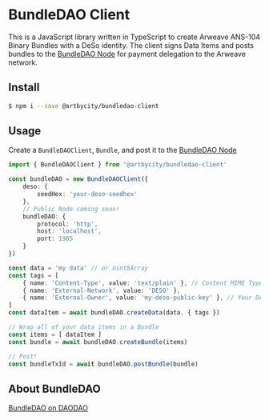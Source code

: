 # BundleDAO Client

This is a JavaScript library written in TypeScript to create Arweave ANS-104 Binary Bundles with a DeSo identity.  The client signs Data Items and posts bundles to the [BundleDAO Node](https://gitlab.com/art-by-city/bundledao-node) for payment delegation to the Arweave network.

## Install
```bash
$ npm i --save @artbycity/bundledao-client
```

## Usage
Create a `BundleDAOClient`, `Bundle`, and post it to the [BundleDAO Node](https://gitlab.com/art-by-city/bundledao-node)
```typescript
import { BundleDAOClient } from '@artbycity/bundledao-client'

const bundleDAO = new BundleDAOClient({
    deso: {
        seedHex: 'your-deso-seedhex'
    },
    // Public Node coming soon!
    bundleDAO: {
        protocol: 'http',
        host: 'localhost',
        port: 1985
    }
})

const data = 'my data' // or Uint8Array
const tags = [
    { name: 'Content-Type', value: 'text/plain' }, // Content MIME Type for serving
    { name: 'External-Network', value: 'DESO' },
    { name: 'External-Owner', value: 'my-deso-public-key' }, // Your DeSo Public Key, for discoverability
]
const dataItem = await bundleDAO.createData(data, { tags })

// Wrap all of your data items in a Bundle
const items = [ dataItem ]
const bundle = await bundleDAO.createBundle(items)

// Post!
const bundleTxId = await bundleDAO.postBundle(bundle)
```

## About BundleDAO
[BundleDAO on DAODAO](https://daodao.io/profile/BundleDAO)

